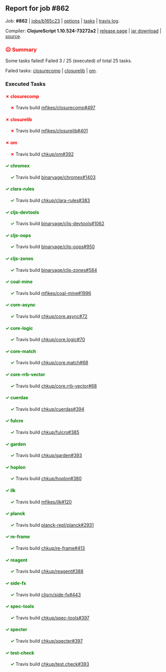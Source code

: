## Report for job #862

Job: **#862** | [jobs/b165c23](https://github.com/cljs-oss/canary/commit/b165c233b9b77cb8c5e05142648a16037720e086) | [options](options.edn) | [tasks](tasks.edn) | [travis log](https://travis-ci.org/cljs-oss/canary/builds/515028844).

Compiler: **ClojureScript 1.10.524-73272a2** | [release page](https://github.com/cljs-oss/canary/releases/tag/r1.10.524-73272a2) | [jar download](https://github.com/cljs-oss/canary/releases/download/r1.10.524-73272a2/clojurescript-1.10.524-73272a2.jar) | [source](https://github.com/clojure/clojurescript/commit/73272a2da45a4c69d090800fa7732abe3fd05c70).

### <b style='color:red'>☹ Summary</b>

Some tasks failed! Failed 3 / 25 (executed) of total 25 tasks.

Failed tasks: [closurecomp](#-closurecomp) | [closurelib](#-closurelib) | [om](#-om).

### Executed Tasks

#### <b style='color:red'>&#x2717; closurecomp</b>
&nbsp;&nbsp;&nbsp;&nbsp;<b style='color:red'>&#x2717;</b> Travis build [mfikes/closurecomp#497](https://travis-ci.org/mfikes/closurecomp/builds/515030311)<br>

#### <b style='color:red'>&#x2717; closurelib</b>
&nbsp;&nbsp;&nbsp;&nbsp;<b style='color:red'>&#x2717;</b> Travis build [mfikes/closurelib#401](https://travis-ci.org/mfikes/closurelib/builds/515030324)<br>

#### <b style='color:red'>&#x2717; om</b>
&nbsp;&nbsp;&nbsp;&nbsp;<b style='color:red'>&#x2717;</b> Travis build [chkup/om#392](https://travis-ci.org/chkup/om/builds/515030396)<br>

#### <b style='color:green'>&#x2713; chromex</b>
&nbsp;&nbsp;&nbsp;&nbsp;<b style='color:green'>&#x2713;</b> Travis build [binaryage/chromex#1403](https://travis-ci.org/binaryage/chromex/builds/515030269)<br>

#### <b style='color:green'>&#x2713; clara-rules</b>
&nbsp;&nbsp;&nbsp;&nbsp;<b style='color:green'>&#x2713;</b> Travis build [chkup/clara-rules#383](https://travis-ci.org/chkup/clara-rules/builds/515030296)<br>

#### <b style='color:green'>&#x2713; cljs-devtools</b>
&nbsp;&nbsp;&nbsp;&nbsp;<b style='color:green'>&#x2713;</b> Travis build [binaryage/cljs-devtools#1062](https://travis-ci.org/binaryage/cljs-devtools/builds/515030290)<br>

#### <b style='color:green'>&#x2713; cljs-oops</b>
&nbsp;&nbsp;&nbsp;&nbsp;<b style='color:green'>&#x2713;</b> Travis build [binaryage/cljs-oops#950](https://travis-ci.org/binaryage/cljs-oops/builds/515030304)<br>

#### <b style='color:green'>&#x2713; cljs-zones</b>
&nbsp;&nbsp;&nbsp;&nbsp;<b style='color:green'>&#x2713;</b> Travis build [binaryage/cljs-zones#584](https://travis-ci.org/binaryage/cljs-zones/builds/515030306)<br>

#### <b style='color:green'>&#x2713; coal-mine</b>
&nbsp;&nbsp;&nbsp;&nbsp;<b style='color:green'>&#x2713;</b> Travis build [mfikes/coal-mine#1996](https://travis-ci.org/mfikes/coal-mine/builds/515030318)<br>

#### <b style='color:green'>&#x2713; core-async</b>
&nbsp;&nbsp;&nbsp;&nbsp;<b style='color:green'>&#x2713;</b> Travis build [chkup/core.async#72](https://travis-ci.org/chkup/core.async/builds/515030326)<br>

#### <b style='color:green'>&#x2713; core-logic</b>
&nbsp;&nbsp;&nbsp;&nbsp;<b style='color:green'>&#x2713;</b> Travis build [chkup/core.logic#70](https://travis-ci.org/chkup/core.logic/builds/515030332)<br>

#### <b style='color:green'>&#x2713; core-match</b>
&nbsp;&nbsp;&nbsp;&nbsp;<b style='color:green'>&#x2713;</b> Travis build [chkup/core.match#68](https://travis-ci.org/chkup/core.match/builds/515030336)<br>

#### <b style='color:green'>&#x2713; core-rrb-vector</b>
&nbsp;&nbsp;&nbsp;&nbsp;<b style='color:green'>&#x2713;</b> Travis build [chkup/core.rrb-vector#68](https://travis-ci.org/chkup/core.rrb-vector/builds/515030334)<br>

#### <b style='color:green'>&#x2713; cuerdas</b>
&nbsp;&nbsp;&nbsp;&nbsp;<b style='color:green'>&#x2713;</b> Travis build [chkup/cuerdas#394](https://travis-ci.org/chkup/cuerdas/builds/515030338)<br>

#### <b style='color:green'>&#x2713; fulcro</b>
&nbsp;&nbsp;&nbsp;&nbsp;<b style='color:green'>&#x2713;</b> Travis build [chkup/fulcro#385](https://travis-ci.org/chkup/fulcro/builds/515030349)<br>

#### <b style='color:green'>&#x2713; garden</b>
&nbsp;&nbsp;&nbsp;&nbsp;<b style='color:green'>&#x2713;</b> Travis build [chkup/garden#393](https://travis-ci.org/chkup/garden/builds/515030414)<br>

#### <b style='color:green'>&#x2713; hoplon</b>
&nbsp;&nbsp;&nbsp;&nbsp;<b style='color:green'>&#x2713;</b> Travis build [chkup/hoplon#380](https://travis-ci.org/chkup/hoplon/builds/515030378)<br>

#### <b style='color:green'>&#x2713; ilk</b>
&nbsp;&nbsp;&nbsp;&nbsp;<b style='color:green'>&#x2713;</b> Travis build [mfikes/ilk#120](https://travis-ci.org/mfikes/ilk/builds/515030353)<br>

#### <b style='color:green'>&#x2713; planck</b>
&nbsp;&nbsp;&nbsp;&nbsp;<b style='color:green'>&#x2713;</b> Travis build [planck-repl/planck#2931](https://travis-ci.org/planck-repl/planck/builds/515030451)<br>

#### <b style='color:green'>&#x2713; re-frame</b>
&nbsp;&nbsp;&nbsp;&nbsp;<b style='color:green'>&#x2713;</b> Travis build [chkup/re-frame#413](https://travis-ci.org/chkup/re-frame/builds/515030430)<br>

#### <b style='color:green'>&#x2713; reagent</b>
&nbsp;&nbsp;&nbsp;&nbsp;<b style='color:green'>&#x2713;</b> Travis build [chkup/reagent#388](https://travis-ci.org/chkup/reagent/builds/515030404)<br>

#### <b style='color:green'>&#x2713; side-fx</b>
&nbsp;&nbsp;&nbsp;&nbsp;<b style='color:green'>&#x2713;</b> Travis build [cljsrn/side-fx#443](https://travis-ci.org/cljsrn/side-fx/builds/515030426)<br>

#### <b style='color:green'>&#x2713; spec-tools</b>
&nbsp;&nbsp;&nbsp;&nbsp;<b style='color:green'>&#x2713;</b> Travis build [chkup/spec-tools#397](https://travis-ci.org/chkup/spec-tools/builds/515030446)<br>

#### <b style='color:green'>&#x2713; specter</b>
&nbsp;&nbsp;&nbsp;&nbsp;<b style='color:green'>&#x2713;</b> Travis build [chkup/specter#397](https://travis-ci.org/chkup/specter/builds/515030420)<br>

#### <b style='color:green'>&#x2713; test-check</b>
&nbsp;&nbsp;&nbsp;&nbsp;<b style='color:green'>&#x2713;</b> Travis build [chkup/test.check#393](https://travis-ci.org/chkup/test.check/builds/515030473)<br>